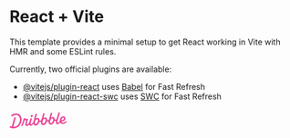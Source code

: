 # React + Vite

This template provides a minimal setup to get React working in Vite with HMR and some ESLint rules.

Currently, two official plugins are available:

- [@vitejs/plugin-react](https://github.com/vitejs/vite-plugin-react/blob/main/packages/plugin-react/README.md) uses [Babel](https://babeljs.io/) for Fast Refresh
- [@vitejs/plugin-react-swc](https://github.com/vitejs/vite-plugin-react-swc) uses [SWC](https://swc.rs/) for Fast Refresh

<svg
          xmlns="http://www.w3.org/2000/svg"
          width="100"
          height="40"
          viewBox="0 0 210 59"
          fill="#ec4899"
        >
          <title>Dribbble: the community for graphic design</title>
          <path
            fillRule="evenodd"
            clipRule="evenodd"
            d="M206.622 31.928C207.065 31.4116 207.85 31.4352 208.253 31.986H208.25L209.784 34.0834C210.075 34.4864 210.073 35.0425 209.769 35.4349C207.106 38.8893 202.44 42.2143 196.81 42.5359C192.366 42.7887 188.701 41.1051 186.706 37.9221C186.311 37.2925 185.44 37.2557 184.997 37.8511C182.63 41.0286 179.766 43.5134 176.782 43.6845C171.467 43.9876 169.966 40.4228 171.28 32.563C171.412 31.7805 170.726 31.1192 169.987 31.3141C168.885 31.6065 167.715 31.7356 166.528 31.633C166.034 31.5907 165.571 31.8912 165.422 32.3811C163.455 38.8418 158.774 44.8518 152.715 45.1997C148.847 45.421 143.069 43.205 143.647 33.9462C143.695 33.1927 143.019 32.5999 142.323 32.8106C141.11 33.1795 139.804 33.3534 138.474 33.2401C137.981 33.1979 137.52 33.4983 137.371 33.9885C135.404 40.449 130.723 46.4592 124.664 46.8068C120.796 47.0282 115.018 44.8124 115.596 35.5536C115.644 34.7998 114.968 34.207 114.272 34.418C113.059 34.7869 111.753 34.9634 110.423 34.8473C109.93 34.8053 109.469 35.1057 109.32 35.5956C107.352 42.0564 102.672 48.0664 96.6132 48.4142C93.8613 48.5723 90.1398 47.4945 88.4308 43.5264C88.1016 42.7599 87.1144 42.6438 86.6257 43.3105C84.2334 46.5751 81.3193 49.152 78.2762 49.3259C75.1571 49.505 73.4509 48.2535 72.7091 46.0216C72.4458 45.2339 71.4609 45.0467 70.9293 45.6712C68.8002 48.1744 66.3749 50.0082 63.9216 50.1479C60.1393 50.3666 57.9619 47.563 57.7823 44.1667C57.5747 40.204 59.2887 35.564 61.2025 30.4999C61.4684 29.7964 60.9873 29.0348 60.2608 29.0032C59.157 28.956 57.8963 28.8399 56.7113 28.6185C56.1771 28.5159 55.6583 28.8479 55.5063 29.3907C53.243 37.4716 49.7771 45.392 46.8529 50.074C46.5263 50.5984 45.8505 50.7381 45.3593 50.377L43.1264 48.7331C42.6682 48.393 42.5441 47.7397 42.8504 47.247C47.0759 40.478 50.8278 29.8807 52.1215 22.0421C52.2025 21.5415 52.61 21.17 53.0986 21.141L56.0683 20.9697C56.7493 20.9302 57.2861 21.5652 57.162 22.2634L57.1493 22.3372C57.0379 22.959 57.4532 23.5439 58.0532 23.6257C60.7164 23.992 64.6963 24.0366 67.3975 23.9313C68.157 23.9023 68.6938 24.6875 68.4178 25.4226C66.2507 31.1876 63.3469 39.1765 63.5139 42.3382C63.5899 43.7662 64.2204 44.5462 65.3291 44.4829C67.4508 44.3619 70.7141 40.0959 73.1876 35.3455C73.2331 35.261 73.2659 35.169 73.2862 35.0741C74.1196 31.3543 75.3565 27.2068 76.6061 23.0163L76.6837 22.7561C76.8128 22.3188 77.1901 22.0131 77.6306 21.9868L81.1876 21.7839C81.9219 21.7417 82.4712 22.4795 82.2485 23.2093C82.0654 23.8112 81.883 24.409 81.7023 25.0014C78.5723 35.2603 75.9438 43.8759 79.4838 43.6742C81.7978 43.5422 85.0764 39.6164 87.8966 34.0279C87.9421 33.9356 87.9751 33.8381 87.9954 33.7355C88.1372 33.0055 88.3092 32.2416 88.5195 31.4432C90.1639 24.8753 92.0286 18.3691 93.8955 11.855C94.4717 9.8446 95.0481 7.83341 95.6182 5.81945C95.7449 5.37417 96.1245 5.06062 96.57 5.03426L100.221 4.82611C100.963 4.78396 101.512 5.52962 101.279 6.26474C99.8208 10.8388 98.2967 15.7106 96.8487 20.4006C96.5448 21.3887 97.603 22.2107 98.4386 21.6416C99.8791 20.6562 101.545 20.0027 103.158 19.9105C107.267 19.676 110.064 23.0565 110.332 28.1496C110.347 28.4184 110.363 28.7082 110.37 29.0032C110.385 29.5673 110.808 30.023 111.348 30.0704C113.282 30.2417 115.259 29.6673 116.786 28.3051C116.943 28.1654 117.049 27.9757 117.102 27.7701C118.616 21.8916 120.287 16.0568 121.959 10.2147C122.532 8.21455 123.105 6.21353 123.672 4.20956C123.798 3.76427 124.178 3.45072 124.624 3.42438L128.274 3.21623C129.016 3.17408 129.566 3.91972 129.333 4.65484C127.874 9.22892 126.35 14.1007 124.902 18.7907C124.598 19.7788 125.657 20.6008 126.492 20.0317C127.933 19.0463 129.599 18.3929 131.211 18.3006C135.32 18.0662 138.117 21.4466 138.386 26.5399C138.401 26.8084 138.416 27.0985 138.424 27.3935C138.436 27.9573 138.862 28.4132 139.401 28.4607C141.335 28.6318 143.312 28.0573 144.839 26.6951C144.996 26.5557 145.102 26.3659 145.156 26.1604C146.67 20.2818 148.34 14.4471 150.013 8.6051C150.586 6.60484 151.158 4.60372 151.725 2.59968C151.852 2.15439 152.232 1.84085 152.677 1.8145L156.328 1.60635C157.07 1.56419 157.619 2.30985 157.386 3.04497C155.928 7.61902 154.404 12.4908 152.956 17.1808C152.652 18.1689 153.71 18.991 154.546 18.4219C155.986 17.4364 157.652 16.783 159.265 16.6908C163.374 16.4563 166.171 19.8367 166.44 24.9299C166.455 25.2013 166.47 25.4885 166.477 25.7835C166.493 26.3447 166.913 26.8032 167.452 26.8507C169.323 27.0166 171.237 26.4844 172.741 25.2171C172.908 25.0774 173.024 24.8798 173.08 24.6637C174.804 18.0187 177.336 9.31324 179.777 0.981894C179.906 0.541877 180.285 0.236236 180.726 0.209888L184.344 0.0017367C185.078 -0.0404207 185.627 0.692063 185.407 1.42191C182.047 12.5778 179.308 22.3372 177.797 28.0944C175.789 35.9039 175.711 38.1567 177.994 38.025C179.911 37.9143 182.493 35.1952 184.928 31.0847C185.025 30.924 185.075 30.7397 185.083 30.5526C185.402 22.324 190.447 14.8385 197.946 14.409C202.969 14.1218 205.721 17.916 205.918 21.6495C206.293 28.7767 199.248 33.3324 192.42 32.9107C191.625 32.8606 191.047 33.7145 191.397 34.4574C192.351 36.4967 194.359 37.6352 197.787 37.4374C201.048 37.2531 204.468 34.439 206.622 31.928ZM93.7548 33.9278C92.1345 40.4228 94.1017 42.9652 96.646 42.8203C100.823 42.5805 104.864 34.9263 104.553 29.019C104.416 26.4396 102.907 25.0958 101.145 25.1961C98.2106 25.3646 95.0512 28.745 93.7548 33.9278ZM121.808 32.3207C120.188 38.8154 122.155 41.3581 124.7 41.2131H124.697C128.874 40.9734 132.917 33.3192 132.606 27.4119C132.472 24.8324 130.96 23.4886 129.198 23.5887C126.264 23.7574 123.105 27.1379 121.808 32.3207ZM149.862 30.7133C148.242 37.2082 150.209 39.7509 152.753 39.606H152.751C156.925 39.3662 160.971 31.712 160.66 25.8047C160.525 23.2251 159.014 21.8814 157.252 21.9815C154.318 22.1501 151.158 25.5307 149.862 30.7133ZM200.584 22.2239C200.559 20.5218 199.513 19.2887 197.817 19.3862H197.815C194.483 19.5785 191.875 23.1856 191.045 27.562C190.913 28.2577 191.422 28.9058 192.103 28.8899C196.407 28.7821 200.721 25.9416 200.584 22.2239ZM44.3525 25.3837C43.9171 12.1962 35.3423 3.49339 22.6712 3.94658C17.2307 4.19426 11.0052 6.25733 6.32164 9.9461C5.88113 10.2939 5.76719 10.9315 6.06593 11.4163L8.05331 14.6519C8.39254 15.2052 9.11407 15.3185 9.60776 14.9075C13.1724 11.9459 18.0383 10.0041 22.7193 9.79855C31.403 9.43757 37.7828 14.9971 38.1551 25.7367C38.6209 38.2417 30.2157 52.5461 16.7091 53.3207C16.2382 53.3471 15.7471 53.3577 15.2559 53.3577C14.5673 53.3577 14.0585 52.6858 14.2306 51.9901C16.8357 41.4744 19.8763 30.1974 22.9776 19.7029C23.1928 18.973 22.6459 18.2458 21.9143 18.288L17.9648 18.5146C17.5218 18.5409 17.142 18.8492 17.0129 19.2918C14.0331 29.6045 11.0508 40.7895 8.36723 51.284C8.21279 51.89 7.59761 52.2379 7.02544 52.0427C5.62543 51.566 4.34693 51.0232 3.2583 50.3881C2.73677 50.0825 2.07601 50.2987 1.80765 50.8571L0.11142 54.4037C-0.139216 54.9281 0.0455967 55.5709 0.539275 55.8527C4.38489 58.0345 10.223 59.2806 16.0914 58.9462C35.4032 57.8393 44.864 40.0015 44.3525 25.3889V25.3837ZM82.3044 9.18082C79.955 9.31518 77.8713 11.9553 78.0183 14.7377C78.1143 16.5715 79.2917 17.7967 81.1195 17.694C83.4689 17.5596 85.6106 14.7798 85.4714 12.1318C85.3754 10.298 84.0005 9.08333 82.3044 9.18082Z"
          ></path>
        </svg>